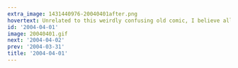 ```yaml
---
extra_image: 1431440976-20040401after.png
hovertext: Unrelated to this weirdly confusing old comic, I believe all the comics I did in 2004 are from a short period when I had moved to LA but was unable to find a job for a while. That's why they're different stylewise than the stuff before and after.
id: '2004-04-01'
image: 20040401.gif
next: '2004-04-02'
prev: '2004-03-31'
title: '2004-04-01'
---
```


